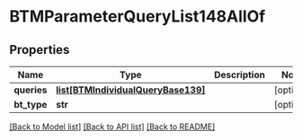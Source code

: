# BTMParameterQueryList148AllOf

## Properties
Name | Type | Description | Notes
------------ | ------------- | ------------- | -------------
**queries** | [**list[BTMIndividualQueryBase139]**](BTMIndividualQueryBase139.md) |  | [optional] 
**bt_type** | **str** |  | [optional] 

[[Back to Model list]](../README.md#documentation-for-models) [[Back to API list]](../README.md#documentation-for-api-endpoints) [[Back to README]](../README.md)


